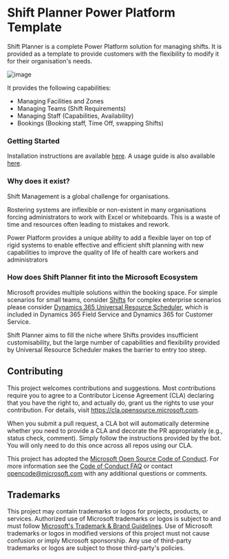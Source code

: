 # Shift Planner Power Platform Template
Shift Planner is a complete Power Platform solution for managing shifts. It is provided as a template to provide customers with the flexibility to modify it for their organisation's needs.

![image](https://github.com/user-attachments/assets/b3eac519-1fbc-40e7-8813-af14ad56b889)

It provides the following capabilities:
- Managing Facilities and Zones
- Managing Teams (Shift Requirements)
- Managing Staff (Capabilities, Availability)
- Bookings (Booking staff, Time Off, swapping Shifts)

### Getting Started
Installation instructions are available [here](https://github.com/scberr/shiftplanner/blob/main/docs/installation-guide.md). A usage guide is also available [here](https://github.com/scberr/shiftplanner/blob/main/docs/getting-started.md).

### Why does it exist?
Shift Management is a global challenge for organisations. 

Rostering systems are inflexible or non-existent in many organisations forcing administrators to work with Excel or whiteboards. This is a waste of time and resources often leading to mistakes and rework.

Power Platform provides a unique ability to add a flexible layer on top of rigid systems to enable effective and efficient shift planning with new capabilities to improve the quality of life of health care workers and administrators

### How does Shift Planner fit into the Microsoft Ecosystem
Microsoft provides multiple solutions within the booking space. For simple scenarios for small teams, consider [Shifts](https://support.microsoft.com/en-au/office/what-is-shifts-f8efe6e4-ddb3-4d23-b81b-bb812296b821) for complex enterprise scenarios please consider [Dynamics 365 Universal Resource Scheduler](https://learn.microsoft.com/en-us/dynamics365/common-scheduler/schedule-anything-with-universal-resource-scheduling), which is included in Dynamics 365 Field Service and Dynamics 365 for Customer Service. 

Shift Planner aims to fill the niche where Shifts provides insufficient customisability, but the large number of capabilities and flexibility provided by Universal Resource Scheduler makes the barrier to entry too steep. 

## Contributing

This project welcomes contributions and suggestions.  Most contributions require you to agree to a
Contributor License Agreement (CLA) declaring that you have the right to, and actually do, grant us
the rights to use your contribution. For details, visit https://cla.opensource.microsoft.com.

When you submit a pull request, a CLA bot will automatically determine whether you need to provide
a CLA and decorate the PR appropriately (e.g., status check, comment). Simply follow the instructions
provided by the bot. You will only need to do this once across all repos using our CLA.

This project has adopted the [Microsoft Open Source Code of Conduct](https://opensource.microsoft.com/codeofconduct/).
For more information see the [Code of Conduct FAQ](https://opensource.microsoft.com/codeofconduct/faq/) or
contact [opencode@microsoft.com](mailto:opencode@microsoft.com) with any additional questions or comments.

## Trademarks

This project may contain trademarks or logos for projects, products, or services. Authorized use of Microsoft 
trademarks or logos is subject to and must follow 
[Microsoft's Trademark & Brand Guidelines](https://www.microsoft.com/en-us/legal/intellectualproperty/trademarks/usage/general).
Use of Microsoft trademarks or logos in modified versions of this project must not cause confusion or imply Microsoft sponsorship.
Any use of third-party trademarks or logos are subject to those third-party's policies.
